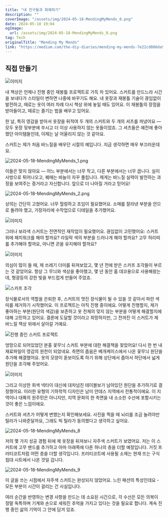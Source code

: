 ```yaml
---
title: "내 친구들과 화해하기"
description: ""
coverImage: "/assets/img/2024-05-18-MendingMyMends_0.png"
date: 2024-05-18 19:04
ogImage:
  url: /assets/img/2024-05-18-MendingMyMends_0.png
tag: Tech
originalTitle: "Mending My Mends"
link: "https://medium.com/the-diy-diaries/mending-my-mends-7e22cd086da9"
---
```


## 직접 만들기

![이미지](/assets/img/2024-05-18-MendingMyMends_0.png)

내 책상은 언제나 진행 중인 재봉틀 프로젝트로 가득 차 있어요. 스커트를 만드느라 시간을 보내다가 스타일이 변하면 나중에 바꾸기도 해요. 내 옷장과 재봉틀 기술이 끊임없이 발전하고, 때로는 옷이 여러 차례 다시 책상 위에 놓일 때도 있어요. 이 재봉틀의 장점을 받아들이고, 때로는 즐기는 법을 배우고 있어요.

한 날, 특히 영감을 받아서 옷장을 뒤적여 두 개의 스커트와 두 개의 셔츠를 꺼냈어요 — 모두 옷장 뒷부분에 쑤시고 더 이상 사용하지 않는 옷들이었죠. 그 셔츠들은 예전에 좋아했던 아이템들인데, 이제는 날 어울리지 않는 것 같아요.

<div class="content-ad"></div>

스커트는 제가 처음 바느질을 배우던 시절의 예입니다. 지금 생각하면 매우 부끄러운데요.

![2024-05-18-MendingMyMends_1.png](/assets/img/2024-05-18-MendingMyMends_1.png)

이들은 맞지 않아요 — 어느 부분에서는 너무 작고, 다른 부분에서는 너무 큽니다. 실이 사방으로 튀어나오고, 꿰매는 바늘이 자꾸 풀립니다. 제게는 바느질 실력이 발전하는 과정을 보여주는 증거라고 자신합니다. 앞으로 더 나아질 거라고 믿어요!

![2024-05-18-MendingMyMends_2.png](/assets/img/2024-05-18-MendingMyMends_2.png)

<div class="content-ad"></div>

상의는 간단히 고쳤어요. 너무 헐렁하고 조임이 필요했어요. 소매를 잘라낸 부분을 안으로 돌려야 했고, 가장자리에 수작업으로 디테일을 추가했어요.

![이미지](/assets/img/2024-05-18-MendingMyMends_3.png)

그러나 보라색 스커트는 전면적인 재작업이 필요했어요. 끊임없이 고민했어요: 스커트 위에 패치워크를 해야 할까요? 라일락 색의 부분을 드러나게 해야 할까요? 고무 허리띠를 추가해야 할까요, 아니면 끈을 유지해야 할까요?

![이미지](/assets/img/2024-05-18-MendingMyMends_4.png)

<div class="content-ad"></div>

의심이 많이 들 때, 제 쓰레기 더미를 뒤져보았고, 몇 년 전에 받은 스카프 조각들이 부르는 것 같았어요. 항상 그 무늬와 색상을 좋아했고, 몇 년 동안 홈 데코용으로 사용해왔는데, 형광등의 강한 빛을 부드럽게 만들어 주었죠.

![스카프 조각](/assets/img/2024-05-18-MendingMyMends_5.png)

장식물로서의 역할을 은퇴한 후, 스커트의 멋진 장식물이 될 수 있을 것 같아서 파란 색 띠를 제거하기 시작했어요. 이 프로젝트는 아직 진행 중이에요. 어떻게 진행할지, 제가 좋아하는 부분(원단의 색감)을 보존하고 옷 전체의 맞지 않는 부분을 어떻게 해결할지에 대해 고민하고 있어요. 결론에 도달할 것이라고 희망하지만, 그 전까진 이 스커트가 제 바느질 책상 위에서 살아갈 거예요.

![진행 중인 스커트 프로젝트](/assets/img/2024-05-18-MendingMyMends_6.png)

<div class="content-ad"></div>

엉망으로 되어있었던 분홍 꽃무늬 스커트 부분에 대한 해결책을 찾았어요! 다시 한 번 내 재료파일이 영감의 원천이 되었네요. 측면의 좁음은 베개케이스에서 나온 꽃무늬 원단을 추가해 해결했어요. 옷의 모양이 돋보이도록 하기 위해 상단에서 좁아서 하단에서 넓게 원단을 조각해 주었어요.

![이미지](/assets/img/2024-05-18-MendingMyMends_7.png)

그리고 이상한 회색 넥타이 대신에 대차넘친 테이블보가 남아있던 원단을 추가하기로 결정했어요. 이러한 유형의 기하학적 디자인은 남미 안데스 지역에서 전통적이에요. 이 지역이나 대륙의 원주민은 아니지만, 지역 문화의 한 측면을 내 소소한 수선에 포함시키는 것이 좋은 느낌이에요.

스커트와 셔츠가 어떻게 변했는지 확인해보세요. 사진을 찍을 때 뇌리를 조금 놀려야만 틸라가 나와준달까요, 그래도 빅 틸라가 동의했다고 생각하고 싶어요.

<div class="content-ad"></div>

![2024-05-18-MendingMyMends_8](/assets/img/2024-05-18-MendingMyMends_8.png)

저의 몇 가지 성공 경험 뒤에 제 옷장을 뒤져보니 자주색 스커트가 보였어요. 저는 이 스커트에 고무 밴드를 추가하고 아마 아래쪽에 다른 하나의 층을 더할 예정입니다. 거짓 프러티코트처럼 어떤 층을 더할 생각입니다. 프러티코트에 사용될 소재는 현재 뜨는 구식 침대 시트에서 나온 것일 겁니다.

![2024-05-18-MendingMyMends_9](/assets/img/2024-05-18-MendingMyMends_9.png)

이 글을 쓰는 시점에서 자주색 스커트는 완성되지 않았어요. 느린 패션의 특성인데요 - 모든 부분이 시간이 걸리는 건 사실입니다.

<div class="content-ad"></div>

여러 순간을 반영하는 변경 사항을 만드는 데 소요된 시간으로, 각 수선은 모든 의복이 정말 독특하며 기계와 손으로 세워진 추억을 가지고 있다는 것을 필요로 합니다. 계속 진행 중인 삶의 기억이 그 안에 담겨 있죠.
